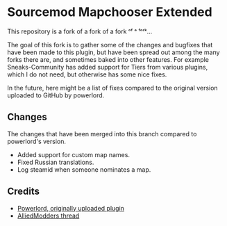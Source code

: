 # Sourcemod Mapchooser Extended

This repository is a fork of a fork of a fork ᵒᶠ ᵃ ᶠᵒʳᵏ...

The goal of this fork is to gather some of the changes and bugfixes that have been made to this plugin, but have been
spread out among the many forks there are, and sometimes baked into other features. For example Sneaks-Community has
added support for Tiers from various plugins, which I do not need, but otherwise has some nice fixes.

In the future, here might be a list of fixes compared to the original version uploaded to GitHub by powerlord.

## Changes

The changes that have been merged into this branch compared to powerlord's version.

- Added support for custom map names.
- Fixed Russian translations.
- Log steamid when someone nominates a map.

## Credits

- [Powerlord, originally uploaded plugin](https://github.com/powerlord/sourcemod-mapchooser-extended)
- [AlliedModders thread](https://forums.alliedmods.net/showthread.php?t=156974)
